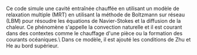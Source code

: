 Ce code simule une cavité entraînée chauffée en utilisant un modèle de relaxation multiple (MRT) en utilisant la méthode de Boltzmann sur réseau (LBM) pour résoudre les équations de Navier-Stokes et la diffusion de la chaleur. Ce phénomène s'appelle la convection naturelle et il est courant dans des contextes comme le chauffage d'une pièce ou la formation des courants océaniques.\\
Dans ce modèle, il est ajouté les conditions de Zhu et He au bord supérieur. 
